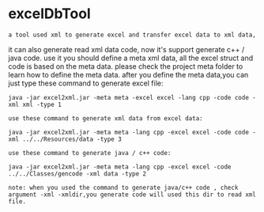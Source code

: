 # excelDbTool
	a tool used xml to generate excel and transfer excel data to xml data, 
it can also generate read xml data code, now it's support generate c++ / java code.
	use it you should define a meta xml data, all the excel struct and code is based on
the meta data.
	please check the project meta folder to learn how to define the meta data.
	after you define the meta data,you can just type these command to generate excel file:
	
	java -jar excel2xml.jar -meta meta -excel excel -lang cpp -code code -xml xml -type 1
	
	use these command to generate xml data from excel data:
	
	java -jar excel2xml.jar -meta meta -lang cpp -excel excel -code code -xml ../../Resources/data -type 3
	
	use these command to generate java / c++ code:
	
	java -jar excel2xml.jar -meta meta -lang cpp -excel excel -code ../../Classes/gencode -xml data -type 2
	
	note: when you used the command to generate java/c++ code , check argument -xml -xmldir,you generate code will used this dir to read xml file.
